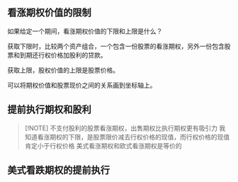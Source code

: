 ## 看涨期权价值的限制

如果给定一个期间，看涨期权价值的下限和上限是什么？

获取下限时，比较两个资产组合，一个包含一份股票的看涨期权，另外一份包含股票和到期还行权价格加股利的贷款。

获取上限，股权价值的上限是股票价格。

可以将期权价值和股票现价之间的关系画到坐标轴上。

## 提前执行期权和股利

> [!NOTE] 不支付股利的股票看涨期权，出售期权比执行期权更有吸引力
> 我知道看涨期权的下限，是股票限价减去行权价格的现值，而行权价格的现值肯定小于行权价格
> 美式看涨期权和欧式看涨期权是等价的

## 美式看跌期权的提前执行
